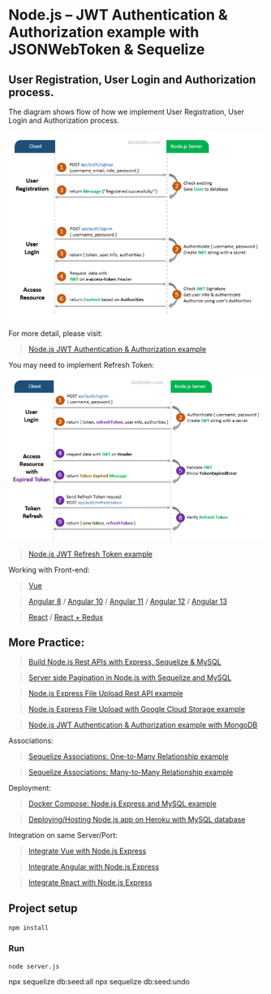 # Node.js – JWT Authentication & Authorization example with JSONWebToken & Sequelize

## User Registration, User Login and Authorization process.
The diagram shows flow of how we implement User Registration, User Login and Authorization process.

![jwt-token-authentication-node-js-example-flow](jwt-token-authentication-node-js-example-flow.png)

For more detail, please visit:
> [Node.js JWT Authentication & Authorization example](https://bezkoder.com/node-js-jwt-authentication-mysql/)

You may need to implement Refresh Token:

![jwt-refresh-token-node-js-example-flow](jwt-refresh-token-node-js-example-flow.png)

> [Node.js JWT Refresh Token example](https://bezkoder.com/jwt-refresh-token-node-js/)

Working with Front-end:
> [Vue](https://www.bezkoder.com/jwt-vue-vuex-authentication/)

> [Angular 8](https://www.bezkoder.com/angular-jwt-authentication/) / [Angular 10](https://www.bezkoder.com/angular-10-jwt-auth/) / [Angular 11](https://www.bezkoder.com/angular-11-jwt-auth/) / [Angular 12](https://www.bezkoder.com/angular-12-jwt-auth/) / [Angular 13](https://www.bezkoder.com/angular-13-jwt-auth/)

> [React](https://www.bezkoder.com/react-jwt-auth/) / [React + Redux](https://www.bezkoder.com/react-redux-jwt-auth/)

## More Practice:
> [Build Node.js Rest APIs with Express, Sequelize & MySQL](https://bezkoder.com/node-js-express-sequelize-mysql/)

> [Server side Pagination in Node.js with Sequelize and MySQL](https://bezkoder.com/node-js-sequelize-pagination-mysql/)

> [Node.js Express File Upload Rest API example](https://bezkoder.com/node-js-express-file-upload/)

> [Node.js Express File Upload with Google Cloud Storage example](https://bezkoder.com/google-cloud-storage-nodejs-upload-file/)

> [Node.js JWT Authentication & Authorization example with MongoDB](https://bezkoder.com/node-js-mongodb-auth-jwt/)

Associations:
> [Sequelize Associations: One-to-Many Relationship example](https://bezkoder.com/sequelize-associate-one-to-many/)

> [Sequelize Associations: Many-to-Many Relationship example](https://bezkoder.com/sequelize-associate-many-to-many/)

Deployment:
> [Docker Compose: Node.js Express and MySQL example](https://www.bezkoder.com/docker-compose-nodejs-mysql/)

> [Deploying/Hosting Node.js app on Heroku with MySQL database](https://bezkoder.com/deploy-node-js-app-heroku-cleardb-mysql/)

Integration on same Server/Port:
> [Integrate Vue with Node.js Express](https://www.bezkoder.com/serve-vue-app-express/)

> [Integrate Angular with Node.js Express](https://www.bezkoder.com/integrate-angular-12-node-js/)

> [Integrate React with Node.js Express](https://www.bezkoder.com/integrate-react-express-same-server-port/)

## Project setup
```
npm install
```

### Run
```
node server.js
```


npx sequelize db:seed:all
npx sequelize db:seed:undo

